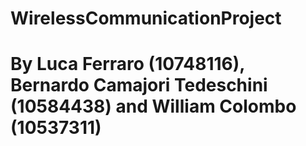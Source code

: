 # WirelessCommunicationProject

# By Luca Ferraro (10748116), Bernardo Camajori Tedeschini (10584438) and William Colombo (10537311)
